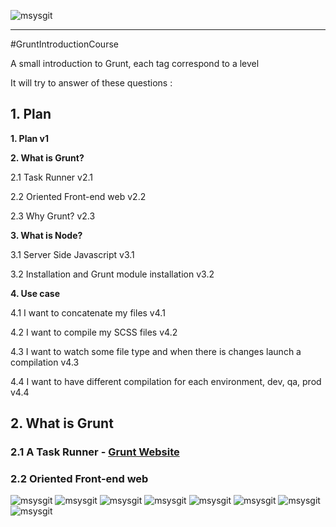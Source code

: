 ![msysgit](http://gruntjs.com/img/grunt-logo.png)

----
#GruntIntroductionCourse

A small introduction to Grunt, each tag correspond to a level

It will try to answer of these questions :

## 1. Plan

**1. Plan v1**

**2. What is Grunt?**

   2.1 Task Runner v2.1

   2.2 Oriented Front-end web v2.2

   2.3 Why Grunt? v2.3

**3. What is Node?**

   3.1 Server Side Javascript v3.1

   3.2 Installation and Grunt module installation v3.2

**4. Use case**

   4.1 I want to concatenate my files v4.1

   4.2 I want to compile my SCSS files v4.2

   4.3 I want to watch some file type and when there is changes launch a compilation v4.3

   4.4 I want to have different compilation for each environment, dev, qa, prod v4.4



## 2. What is Grunt

### 2.1 A Task Runner - [Grunt Website](http://gruntjs.com)

### 2.2 Oriented Front-end web
![msysgit](http://gruntjs.com/img/logo-coffeescript.jpg)
![msysgit](http://gruntjs.com/img/logo-handlebars.jpg)
![msysgit](http://gruntjs.com/img/logo-jade.jpg)
![msysgit](http://gruntjs.com/img/logo-jshint.jpg)
![msysgit](http://gruntjs.com/img/logo-less.jpg)
![msysgit](http://gruntjs.com/img/logo-requirejs.jpg)
![msysgit](http://gruntjs.com/img/logo-sass.jpg)
![msysgit](http://gruntjs.com/img/logo-sylus.jpg)